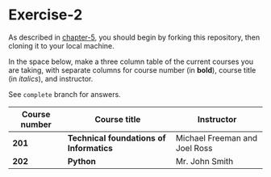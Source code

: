# Exercise-2

As described in [chapter-5](https://info201-s17.github.io/book/introduction-to-git-and-github.html), you should begin by forking this repository, then cloning it to your local machine.

In the space below, make a three column table of the current courses you are taking, with separate columns for course number (in **bold**), course title (in _italics_), and instructor.

See `complete` branch for answers.


| Course number | Course title     |   Instructor  |
|-------------------|----------------------|---------------|
|**201**| __Technical foundations of Informatics__ |Michael Freeman and Joel Ross |
|**202**|__Python__ | Mr. John Smith |


